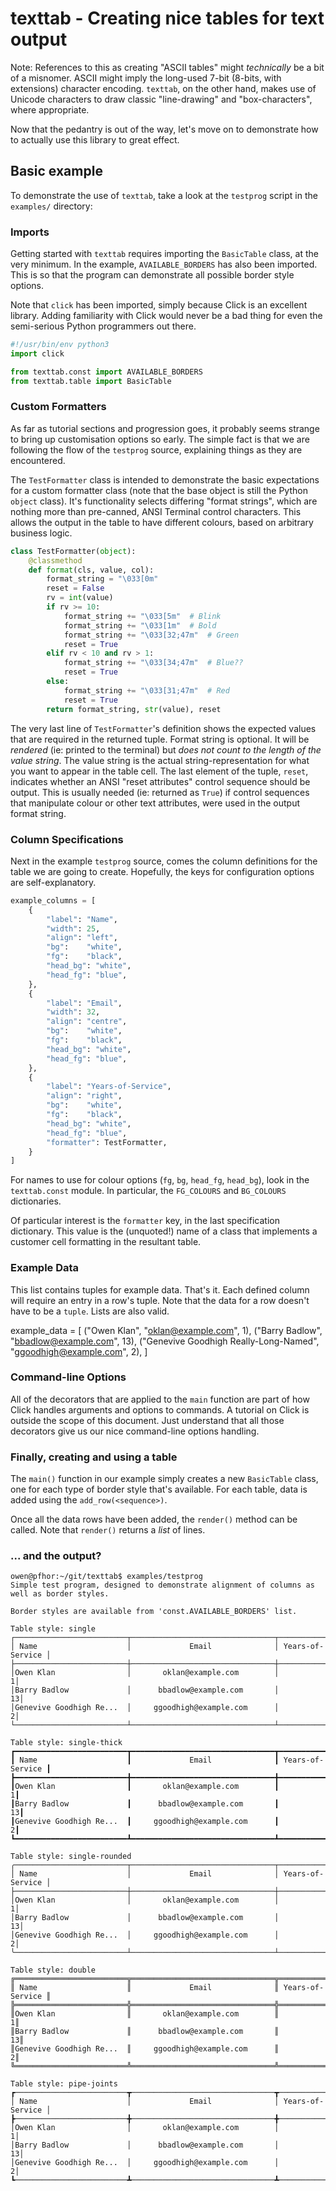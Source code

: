 # texttab - Creating nice tables for text output

Note: References to this as creating "ASCII tables" might _technically_ be a
bit of a misnomer. ASCII might imply the long-used 7-bit (8-bits, with extensions)
character encoding. `texttab`, on the other hand, makes use of Unicode characters
to draw classic "line-drawing" and "box-characters", where appropriate.

Now that the pedantry is out of the way, let's move on to demonstrate how to
actually use this library to great effect.

## Basic example
To demonstrate the use of `texttab`, take a look at the `testprog` script in
the `examples/` directory:

### Imports
Getting started with `texttab` requires importing the `BasicTable` class, at
the very minimum. In the example, `AVAILABLE_BORDERS` has also been imported.
This is so that the program can demonstrate all possible border style options.

Note that `click` has been imported, simply because Click is an excellent
library. Adding familiarity with Click would never be a bad thing for even the
semi-serious Python programmers out there.
```python
#!/usr/bin/env python3
import click

from texttab.const import AVAILABLE_BORDERS
from texttab.table import BasicTable
```

### Custom Formatters
As far as tutorial sections and progression goes, it probably seems strange to
bring up customisation options so early. The simple fact is that we are following
the flow of the `testprog` source, explaining things as they are encountered.

The `TestFormatter` class is intended to demonstrate the basic expectations for
a custom formatter class (note that the base object is still the Python 
`object` class). It's functionality selects differing "format strings",
which are nothing more than pre-canned, ANSI Terminal control characters. This
allows the output in the table to have different colours, based on arbitrary
business logic.

```python
class TestFormatter(object):
    @classmethod
    def format(cls, value, col):
        format_string = "\033[0m"
        reset = False
        rv = int(value)
        if rv >= 10:
            format_string += "\033[5m"  # Blink
            format_string += "\033[1m"  # Bold
            format_string += "\033[32;47m"  # Green
            reset = True
        elif rv < 10 and rv > 1:
            format_string += "\033[34;47m"  # Blue??
            reset = True
        else:
            format_string += "\033[31;47m"  # Red
            reset = True
        return format_string, str(value), reset
```

The very last line of `TestFormatter`'s definition shows the expected values
that are required in the returned tuple. Format string is optional. It will
be _rendered_ (ie: printed to the terminal) but _does not count to the length
of the value string_. The value string is the actual string-representation for
what you want to appear in the table cell. The last element of the tuple,
`reset`, indicates whether an ANSI "reset attributes" control sequence should
be output. This is usually needed (ie: returned as `True`) if control sequences
that manipulate colour or other text attributes, were used in the output
format string.

### Column Specifications
Next in the example `testprog` source, comes the column definitions for the
table we are going to create. Hopefully, the keys for configuration options
are self-explanatory.

```python
example_columns = [
    {
        "label": "Name",
        "width": 25,
        "align": "left",
        "bg":    "white",
        "fg":    "black",
        "head_bg": "white",
        "head_fg": "blue",
    },
    {
        "label": "Email",
        "width": 32,
        "align": "centre",
        "bg":    "white",
        "fg":    "black",
        "head_bg": "white",
        "head_fg": "blue",
    },
    {
        "label": "Years-of-Service",
        "align": "right",
        "bg":    "white",
        "fg":    "black",
        "head_bg": "white",
        "head_fg": "blue",
        "formatter": TestFormatter,
    }
]
```

For names to use for colour options (`fg`, `bg`, `head_fg`, `head_bg`), look
in the `texttab.const` module. In particular, the `FG_COLOURS` and `BG_COLOURS`
dictionaries.

Of particular interest is the `formatter` key, in the last specification
dictionary. This value is the (unquoted!) name of a class that implements a
customer cell formatting in the resultant table.

### Example Data
This list contains tuples for example data. That's it. Each defined column will
require an entry in a row's tuple. Note that the data for a row doesn't have to
be a `tuple`. Lists are also valid.

example_data = [
    ("Owen Klan", "oklan@example.com", 1),
    ("Barry Badlow", "bbadlow@example.com", 13),
    ("Genevive Goodhigh Really-Long-Named", "ggoodhigh@example.com", 2),
]


### Command-line Options
All of the decorators that are applied to the `main` function are part of how
Click handles arguments and options to commands. A tutorial on Click is outside
the scope of this document. Just understand that all those decorators give us
our nice command-line options handling.

### Finally, creating and using a table
The `main()` function in our example simply creates a new `BasicTable` class,
one for each type of border style that's available. For each table, data is
added using the `add_row(<sequence>)`.

Once all the data rows have been added, the `render()` method can be called.
Note that `render()` returns a _list_ of lines.

### ... and the output?
```text
owen@pfhor:~/git/texttab$ examples/testprog
Simple test program, designed to demonstrate alignment of columns as well as border styles.

Border styles are available from 'const.AVAILABLE_BORDERS' list.

Table style: single
┌─────────────────────────┬────────────────────────────────┬──────────────────┐
│ Name                    │             Email              │ Years-of-Service │
├─────────────────────────┼────────────────────────────────┼──────────────────┤
│Owen Klan                │       oklan@example.com        │                 1│
│Barry Badlow             │      bbadlow@example.com       │                13│
│Genevive Goodhigh Re...  │     ggoodhigh@example.com      │                 2│
└─────────────────────────┴────────────────────────────────┴──────────────────┘

Table style: single-thick
┏━━━━━━━━━━━━━━━━━━━━━━━━━┳━━━━━━━━━━━━━━━━━━━━━━━━━━━━━━━━┳━━━━━━━━━━━━━━━━━━┓
┃ Name                    ┃             Email              ┃ Years-of-Service ┃
┣━━━━━━━━━━━━━━━━━━━━━━━━━╋━━━━━━━━━━━━━━━━━━━━━━━━━━━━━━━━╋━━━━━━━━━━━━━━━━━━┫
┃Owen Klan                ┃       oklan@example.com        ┃                 1┃
┃Barry Badlow             ┃      bbadlow@example.com       ┃                13┃
┃Genevive Goodhigh Re...  ┃     ggoodhigh@example.com      ┃                 2┃
┗━━━━━━━━━━━━━━━━━━━━━━━━━┻━━━━━━━━━━━━━━━━━━━━━━━━━━━━━━━━┻━━━━━━━━━━━━━━━━━━┛

Table style: single-rounded
╭─────────────────────────┬────────────────────────────────┬──────────────────╮
│ Name                    │             Email              │ Years-of-Service │
├─────────────────────────┼────────────────────────────────┼──────────────────┤
│Owen Klan                │       oklan@example.com        │                 1│
│Barry Badlow             │      bbadlow@example.com       │                13│
│Genevive Goodhigh Re...  │     ggoodhigh@example.com      │                 2│
╰─────────────────────────┴────────────────────────────────┴──────────────────╯

Table style: double
╔═════════════════════════╦════════════════════════════════╦══════════════════╗
║ Name                    ║             Email              ║ Years-of-Service ║
╠═════════════════════════╬════════════════════════════════╬══════════════════╣
║Owen Klan                ║       oklan@example.com        ║                 1║
║Barry Badlow             ║      bbadlow@example.com       ║                13║
║Genevive Goodhigh Re...  ║     ggoodhigh@example.com      ║                 2║
╚═════════════════════════╩════════════════════════════════╩══════════════════╝

Table style: pipe-joints
┏─────────────────────────┳────────────────────────────────┳──────────────────┓
│ Name                    │             Email              │ Years-of-Service │
┣─────────────────────────╋────────────────────────────────╋──────────────────┫
│Owen Klan                │       oklan@example.com        │                 1│
│Barry Badlow             │      bbadlow@example.com       │                13│
│Genevive Goodhigh Re...  │     ggoodhigh@example.com      │                 2│
┗─────────────────────────┻────────────────────────────────┻──────────────────┛
```